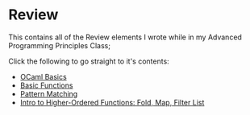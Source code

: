 # Review
This contains all of the Review elements I wrote while in my Advanced Programming Principles Class;

Click the following to go straight to it's contents:
- [OCaml Basics](https://github.com/narlock/ocaml-archive/blob/main/Review/Content%20Files/ocaml_basics.ml)
- [Basic Functions](https://github.com/narlock/ocaml-archive/blob/main/Review/Content%20Files/ocaml_basicFunctions.ml)
- [Pattern Matching](https://github.com/narlock/ocaml-archive/blob/main/Review/Content%20Files/list_patternMatch.ml)
- [Intro to Higher-Ordered Functions: Fold, Map, Filter List]()
